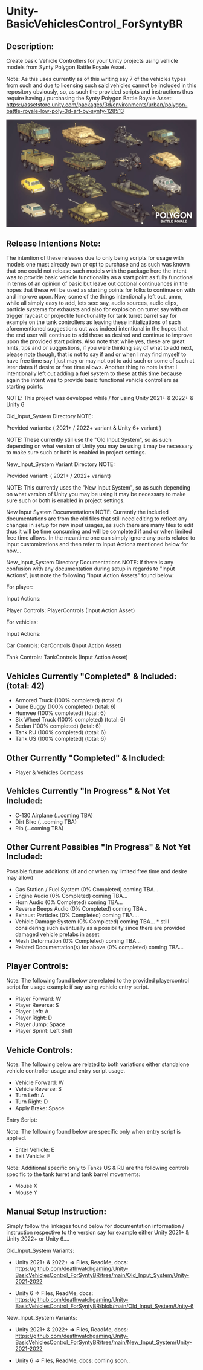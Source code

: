 # Unity-BasicVehiclesControl_ForSyntyBR

Description:
------------


Create basic Vehicle Controllers for your Unity projects using vehicle models
from Synty Polygon Battle Royale Asset.


 Note: As this uses currently as of this writing say 7 of the vehicles types from such and due to licensing such said vehicles cannot be included in this repository obviously, so, as such the provided scripts and instructions thus require having / purchasing the Synty Polygon Battle Royale Asset:  https://assetstore.unity.com/packages/3d/environments/urban/polygon-battle-royale-low-poly-3d-art-by-synty-128513

![Preview](https://raw.githubusercontent.com/deathwatchgaming/Unity-BasicVehiclesControl_ForSyntyBR/refs/heads/main/Previews/All/PolygonBatlleRoyale-Vehicles.png)


Release Intentions Note:
------------------------


The intention of these releases due to only being scripts for usage with models one must already own or opt to purchase and as such was known that one could not release such models with the package here the intent was to provide basic vehicle functionality as a start point as fully functional in terms of an opinion of basic but leave out optional continuances in the hopes that these will be used as starting points for folks to continue on with and improve upon. Now, some of the things intentionally left out, umm, while all simply easy to add, lets see: say, audio sources, audio clips, particle systems for exhausts and also for explosion on turret say with on trigger raycast or projectile functionality for tank turret barrel say for example on the tank controllers as leaving these initializations of such aforementioned suggestions out was indeed intentional in the hopes that the end user will continue to add those as desired and continue to improve upon the provided start points. Also note that while yes, these are great hints, tips and or suggestions, if you were thinking say of what to add next, please note though, that is not to say if and or when I may find myself to have free time say I just may or may not opt to add such or some of such at later dates if desire or free time allows. Another thing to note is that I intentionally left out adding a fuel system to these at this time because again the intent was to provide basic functional vehicle controllers as starting points.


NOTE: This project was developed while / for using Unity 2021+ & 2022+ & Unity 6


Old_Input_System Directory NOTE:

Provided variants: ( 2021+ / 2022+ variant & Unity 6+ variant )

NOTE: These currently still use the "Old Input System", so as such depending on what version of Unity you may be using it may be necessary to make sure such or both is enabled in project settings.


New_Input_System Variant Directory NOTE:

Provided variant: ( 2021+ / 2022+ variant)


NOTE: This currently uses the "New Input System", so as such depending on what version of Unity you may be using it may be necessary to make sure such or both is enabled in project settings.


New Input System Documentations NOTE: Currently the included documentations are from the old files that still need editing to reflect any changes in setup for new input usages, as such there are many files to edit thus it will be time consuming and will be completed if and or when limited free time allows. In the meantime one can simply ignore any parts related to input customizations and then refer to Input Actions mentioned below for now...


New_Input_System Directory Documentations NOTE: If there is any confusion with any documentation during setup in regards to "Input Actions", just note the following "Input Action Assets" found below:

For player:

Input Actions:

Player Controls: PlayerControls (Input Action Asset)

For vehicles:

Input Actions:

Car Controls: CarControls (Input Action Asset)

Tank Controls: TankControls (Input Action Asset)



Vehicles Currently "Completed" & Included: (total: 42)
------------------------------------------------------


* Armored Truck (100% completed) (total: 6)
* Dune Buggy (100% completed) (total: 6)
* Humvee (100% completed) (total: 6)
* Six Wheel Truck (100% completed) (total: 6)
* Sedan (100% completed) (total: 6)
* Tank RU (100% completed) (total: 6)
* Tank US (100% completed) (total: 6)



Other Currently "Completed" & Included:
---------------------------------------


* Player & Vehicles Compass


Vehicles Currently "In Progress" & Not Yet Included:
----------------------------------------------------


* C-130 Airplane (...coming TBA)
* Dirt Bike (...coming TBA)
* Rib (...coming TBA)


Other Current Possibles "In Progress" & Not Yet Included:
---------------------------------------------------------


Possible future additions: (if and or when my limited free time and desire may allow)


* Gas Station / Fuel System (0% Completed) coming TBA...
* Engine Audio (0% Completed) coming TBA...
* Horn Audio (0% Completed) coming TBA...
* Reverse Beeps Audio (0% Completed) coming TBA...
* Exhaust Particles (0% Completed) coming TBA....
* Vehicle Damage System (0% Completed) coming TBA... * still considering such eventually as
  a possibility since there are provided damaged vehicle prefabs in asset
* Mesh Deformation (0% Completed) coming TBA...
* Related Documentation(s) for above (0% completed) coming TBA...


Player Controls: 
----------------


  Note: The following found below are related to the provided playercontrol script for usage example if say using vehicle entry script.


* Player Forward:   W
* Player Reverse:   S
* Player Left:      A
* Player Right:     D
* Player Jump:      Space
* Player Sprint:    Left Shift


Vehicle Controls: 
-----------------


  Note: The following below are related to both variations either standalone vehicle controller usage and entry script usage.


* Vehicle Forward:  W
* Vehicle Reverse:  S
* Turn Left:        A
* Turn Right:       D
* Apply Brake:      Space


Entry Script: 


  Note: The following found below are specific only when entry script is applied.


* Enter Vehicle:    E
* Exit Vehicle:     F


Note: Additional specific only to Tanks US & RU are the following controls specific to the tank turret and tank barrel movements:

* Mouse X 
* Mouse Y


Manual Setup Instruction:
-------------------------


Simply follow the linkages found below  for documentation information / instruction respective to the version say for example either Unity 2021+ & Unity 2022+ or Unity 6....


Old_Input_System Variants:


* Unity 2021+ & 2022+ => Files, ReadMe, docs: https://github.com/deathwatchgaming/Unity-BasicVehiclesControl_ForSyntyBR/tree/main/Old_Input_System/Unity-2021-2022


* Unity 6 => Files, ReadMe, docs: https://github.com/deathwatchgaming/Unity-BasicVehiclesControl_ForSyntyBR/blob/main/Old_Input_System/Unity-6



New_Input_System Variants:


* Unity 2021+ & 2022+ => Files, ReadMe, docs: https://github.com/deathwatchgaming/Unity-BasicVehiclesControl_ForSyntyBR/tree/main/New_Input_System/Unity-2021-2022


* Unity 6 => Files, ReadMe, docs: coming soon..
